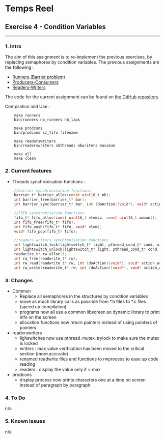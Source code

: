 # Temps Reel
## Exercise 4 - Condition Variables
---
### 1. Intro
The aim of this assignment is to re-implement the previous exercises, by replacing semaphores by condition variables.
The previous assignments are the following :
* [Runners (Barrier problem)](https://github.com/gilleshenrard/ITLG_temps-reel/tree/assignment1)
* [Producers-Consumers](https://github.com/gilleshenrard/ITLG_temps-reel/tree/assignment2)
* [Readers-Writers](https://github.com/gilleshenrard/ITLG_temps-reel/tree/assignment3) 

The code for the current assignment can be found on [the GitHub repository](https://github.com/gilleshenrard/ITLG_temps-reel/tree/assignment4)

Compilation and Use :
```shell
    make runners
    bin/runners nb_runners nb_laps

    make prodcons
    bin/prodcons sz_fifo filename

    make readerswriters
    bin/readerswriters nbthreads nbwriters maximum

    make all
    make clean
```

### 2. Current features
* Threads synchronisation functions :
```C
    //barrier synchronisation functions
    barrier_t* barrier_alloc(const uint16_t nb);
    int barrier_free(barrier_t* bar);
    int barrier_sync(barrier_t* bar, int (doAction)(void*), void* action_arg);

    //FIFO synchronisation functions
    fifo_t* fifo_alloc(const uint16_t elemsz, const uint16_t amount);
    int fifo_free(fifo_t* fifo);
    int fifo_push(fifo_t* fifo, void* elem);
    void* fifo_pop(fifo_t* fifo);

    //readers-writers synchronisation functions
    int lightswitch_lock(lightswitch_t* light, pthread_cond_t* cond, uint8_t* flag);
    int lightswitch_unlock(lightswitch_t* light, pthread_cond_t* cond, uint8_t* flag);
    readwrite_t* rw_alloc();
    int rw_free(readwrite_t* rw);
    int rw_read(readwrite_t* rw, int (doAction)(void*), void* action_arg);
    int rw_write(readwrite_t* rw, int (doAction)(void*), void* action_arg);
```

### 3. Changes
* Common
    * Replace all semaphores in the structures by condition variables
    * move as much library calls as possible from *.h files to *.c files (speed up compilation)
    * programs now all use a common libscreen.so dynamic library to print info on the screen
    * allocation functions now return pointers instead of using pointers of pointers
* readerswriters
    * lighswitches now use pthread_mutex_trylock to make sure the mutex is locked
    * writers : max value verification has been moved to the critical section (more accurate)
    * renamed readwrite files and functions to rwprocess to ease up code reading
    * readers : display the value only if < max
* prodcons
    * display process now prints characters one at a time on screen instead of
    paragraph by paragraph

### 4. To Do
n/a

### 5. Known issues
n/a